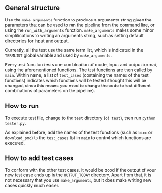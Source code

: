 ## General structure
Use the `make_arguments` function to produce a arguments string given the parameters that can be used to run the pipeline from the command line, or using the `run_with_arguments` function. `make_arguments` makes some minor simplifications to writing an arguments string, such as setting default directories for input and output.

Currently, all the test use the same term list, which is indicated in the `TERMLIST` global variable and used by `make_arguments`.

Every test function tests one combination of mode, input and output format, using the aforementioned functions. The test functions are then called by `main`. Within name, a list of `test_cases` (containing the names of the test functions) indicates which functions will be tested (thought this will be changed, since this means you need to change the code to test different combinations of parameters on the pipeline).

## How to run
To execute test file, change to the `test` directory (`cd test`), then run `python tester.py`.

As explained before, add the names of the test functions (such as `bioc` or `download_pmc`) to the `test_cases` list in `main` to control which functions are executed.

## How to add test cases
To conform with the other test cases, it would be good if the output of your new test case ends up in the `OUTPUT_TODAY` directory. Apart from that, it is not necessary that you use `make_arguments`, but it does make writing new cases quickly much easier.
